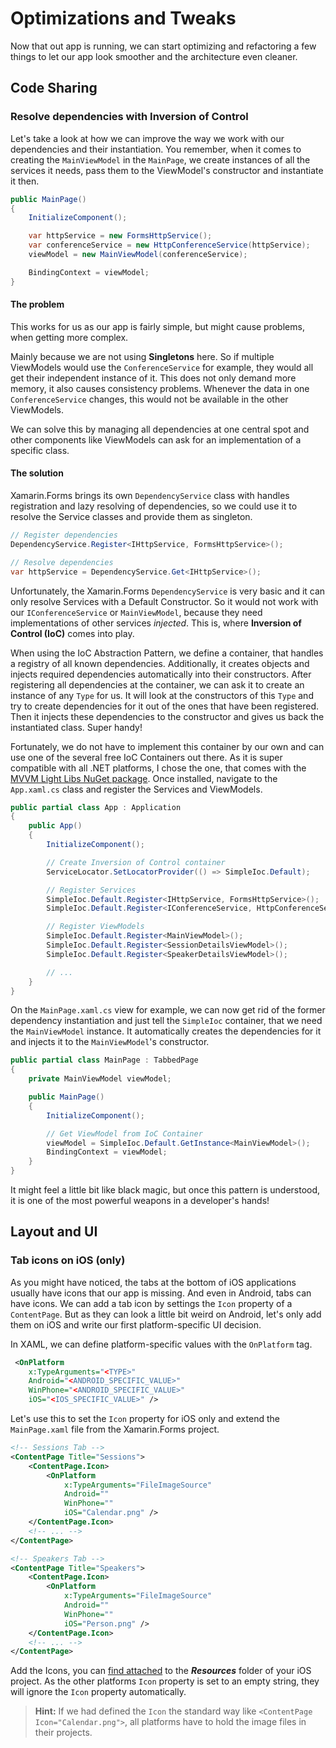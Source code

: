 # Optimizations and Tweaks
Now that out app is running, we can start optimizing and refactoring a few things to let our app look smoother and the architecture even cleaner.

## Code Sharing
### Resolve dependencies with Inversion of Control
Let's take a look at how we can improve the way we work with our dependencies and their instantiation. You remember, when it comes to creating the `MainViewModel` in the `MainPage`, we create instances of all the services it needs, pass them to the ViewModel's constructor and instantiate it then.

```csharp
public MainPage()
{
    InitializeComponent();

    var httpService = new FormsHttpService();
    var conferenceService = new HttpConferenceService(httpService);
    viewModel = new MainViewModel(conferenceService);

    BindingContext = viewModel;
}
```

#### The problem
This works for us as our app is fairly simple, but might cause problems, when getting more complex.

Mainly because we are not using **Singletons** here. So if multiple ViewModels would use the `ConferenceService` for example, they would all get their independent instance of it. This does not only demand more memory, it also causes consistency problems. Whenever the data in one `ConferenceService` changes, this would not be available in the other ViewModels.

We can solve this by managing all dependencies at one central spot and other components like ViewModels can ask for an implementation of a specific class.

#### The solution
Xamarin.Forms brings its own `DependencyService` class with handles registration and lazy resolving of dependencies, so we could use it to resolve the Service classes and provide them as singleton.

```csharp
// Register dependencies
DependencyService.Register<IHttpService, FormsHttpService>();

// Resolve dependencies
var httpService = DependencyService.Get<IHttpService>();
```

Unfortunately, the Xamarin.Forms `DependencyService` is very basic and it can only resolve Services with a Default Constructor. So it would not work with our `IConferenceService` or `MainViewModel`, because they need implementations of other services *injected*. This is, where **Inversion of Control (IoC)** comes into play.

When using the IoC Abstraction Pattern, we define a container, that handles a registry of all known dependencies. Additionally, it creates objects and injects required dependencies automatically into their constructors. After registering all dependencies at the container, we can ask it to create an instance of any `Type` for us. It will look at the constructors of this `Type` and try to create dependencies for it out of the ones that have been registered. Then it injects these dependencies to the constructor and gives us back the instantiated class. Super handy!

Fortunately, we do not have to implement this container by our own and can use one of the several free IoC Containers out there. As it is super compatible with all .NET platforms, I chose the one, that comes with the [MVVM Light Libs NuGet package](https://www.nuget.org/packages/MvvmLightLibs/). Once installed, navigate to the `App.xaml.cs` class and register the Services and ViewModels.

```csharp
public partial class App : Application
{
    public App()
    {
        InitializeComponent();

        // Create Inversion of Control container
        ServiceLocator.SetLocatorProvider(() => SimpleIoc.Default);

        // Register Services
        SimpleIoc.Default.Register<IHttpService, FormsHttpService>();
        SimpleIoc.Default.Register<IConferenceService, HttpConferenceService>();

        // Register ViewModels
        SimpleIoc.Default.Register<MainViewModel>();
        SimpleIoc.Default.Register<SessionDetailsViewModel>();
        SimpleIoc.Default.Register<SpeakerDetailsViewModel>();

        // ...
    }
}
```

On the `MainPage.xaml.cs` view for example, we can now get rid of the former dependency instantiation and just tell the `SimpleIoc` container, that we need the `MainViewModel` instance. It automatically creates the dependencies for it and injects it to the `MainViewModel`'s constructor. 

```csharp
public partial class MainPage : TabbedPage
{
    private MainViewModel viewModel;

    public MainPage()
    {
        InitializeComponent();

        // Get ViewModel from IoC Container
        viewModel = SimpleIoc.Default.GetInstance<MainViewModel>();
        BindingContext = viewModel;
    }
}
```

It might feel a little bit like black magic, but once this pattern is understood, it is one of the most powerful weapons in a developer's hands! 

## Layout and UI
### Tab icons on iOS (only)
As you might have noticed, the tabs at the bottom of iOS applications usually have icons that our app is missing. And even in Android, tabs can have icons. We can add a tab icon by settings the `Icon` property of a `ContentPage`. But as they can look a little bit weird on Android, let's only add them on iOS and write our first platform-specific UI decision.

In XAML, we can define platform-specific values with the `OnPlatform` tag.

```xml
 <OnPlatform
    x:TypeArguments="<TYPE>"
    Android="<ANDROID_SPECIFIC_VALUE>"
    WinPhone="<ANDROID_SPECIFIC_VALUE>"
    iOS="<IOS_SPECIFIC_VALUE>" />
```

Let's use this to set the `Icon` property for iOS only and extend the `MainPage.xaml` file from the Xamarin.Forms project.

```xml
<!-- Sessions Tab -->
<ContentPage Title="Sessions">
    <ContentPage.Icon>
        <OnPlatform
            x:TypeArguments="FileImageSource"
            Android=""
            WinPhone=""
            iOS="Calendar.png" />
    </ContentPage.Icon>
    <!-- ... -->
</ContentPage>

<!-- Speakers Tab -->
<ContentPage Title="Speakers">
    <ContentPage.Icon>
        <OnPlatform
            x:TypeArguments="FileImageSource"
            Android=""
            WinPhone=""
            iOS="Person.png" />
    </ContentPage.Icon>
    <!-- ... -->
</ContentPage>
```

Add the Icons, you can [find attached](/Icons) to the ***Resources*** folder of your iOS project. As the other platforms `Icon` property is set to an empty string, they will ignore the `Icon` property automatically.

> **Hint:** If we had defined the `Icon` the standard way like `<ContentPage Icon="Calendar.png">`, all platforms have to hold the image files in their projects.
